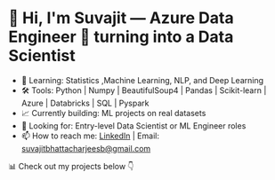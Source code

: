 # 👋 Hi, I'm Suvajit — Azure Data Engineer 🚀 turning into a Data Scientist

- 🧠 Learning: Statistics ,Machine Learning, NLP, and Deep Learning
- 🛠️ Tools: Python | Numpy | BeautifulSoup4 | Pandas | Scikit-learn | Azure | Databricks | SQL | Pyspark
- 📈 Currently building: ML projects on real datasets
- 💼 Looking for: Entry-level Data Scientist or ML Engineer roles
- 📫 How to reach me: [LinkedIn](https://www.linkedin.com/in/suvajitbhattacharjee/) | Email: suvajitbhattacharjeesb@gmail.com

📊 Check out my projects below 👇
